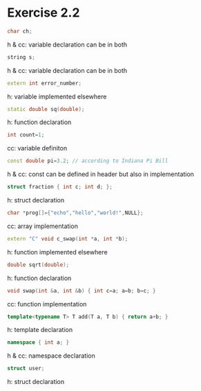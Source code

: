 # Exercise 2.2

```cpp
char ch;
```
h & cc: variable declaration can be in both
```cpp
string s;
```
h & cc: variable declaration can be in both
```cpp
extern int error_number;
```
h: variable implemented elsewhere
```cpp
static double sq(double);
```
h: function declaration
```cpp
int count=1;
```
cc: variable definiton
```cpp
const double pi=3.2; // according to Indiana Pi Bill
```
h & cc: const can be defined in header but also in implementation
```cpp
struct fraction { int c; int d; };
```
h: struct declaration
```cpp
char *prog[]={"echo","hello","world!",NULL};
```
cc: array implementation
```cpp
extern "C" void c_swap(int *a, int *b);
```
h: function implemented elsewhere
```cpp
double sqrt(double);
```
h: function declaration
```cpp
void swap(int &a, int &b) { int c=a; a=b; b=c; }
```
cc: function implementation
```cpp
template<typename T> T add(T a, T b) { return a+b; }
```
h: template declaration
```cpp
namespace { int a; }
```
h & cc: namespace declaration
```cpp
struct user;
```
h: struct declaration
